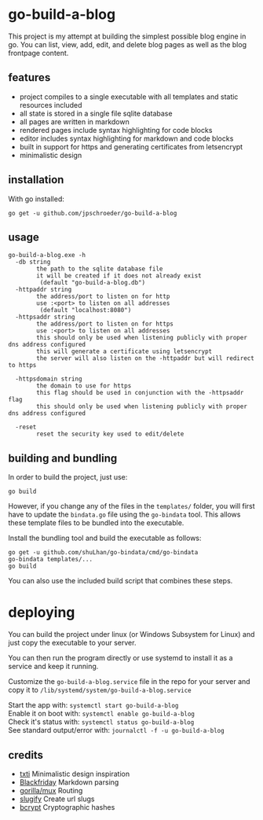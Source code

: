 
# go-build-a-blog

This project is my attempt at building the simplest possible blog engine in go.  You can list, view, add, edit, and delete blog pages as well as the blog frontpage content.

## features

- project compiles to a single executable with all templates and static resources included
- all state is stored in a single file sqlite database
- all pages are written in markdown
- rendered pages include syntax highlighting for code blocks
- editor includes syntax highlighting for markdown and code blocks
- built in support for https and generating certificates from letsencrypt
- minimalistic design

## installation

With go installed:
```shell
go get -u github.com/jpschroeder/go-build-a-blog
```

## usage

```shell
go-build-a-blog.exe -h
  -db string
        the path to the sqlite database file
        it will be created if it does not already exist
         (default "go-build-a-blog.db")
  -httpaddr string
        the address/port to listen on for http
        use :<port> to listen on all addresses
         (default "localhost:8080")
  -httpsaddr string
        the address/port to listen on for https
        use :<port> to listen on all addresses
        this should only be used when listening publicly with proper dns address configured
        this will generate a certificate using letsencrypt
        the server will also listen on the -httpaddr but will redirect to https

  -httpsdomain string
        the domain to use for https
        this flag should be used in conjunction with the -httpsaddr flag
        this should only be used when listening publicly with proper dns address configured

  -reset
        reset the security key used to edit/delete
```

## building and bundling

In order to build the project, just use:
```shell
go build
```

However, if you change any of the files in the `templates/` folder, you will first have to update the `bindata.go` file using the `go-bindata` tool.  This allows these template files to be bundled into the executable.

Install the bundling tool and build the executable as follows:
```shell
go get -u github.com/shuLhan/go-bindata/cmd/go-bindata
go-bindata templates/...
go build
```

You can also use the included build script that combines these steps.

# deploying

You can build the project under linux (or Windows Subsystem for Linux) and just copy the executable to your server.

You can then run the program directly or use systemd to install it as a service and keep it running.

Customize the `go-build-a-blog.service` file in the repo for your server and copy it to `/lib/systemd/system/go-build-a-blog.service`

Start the app with: `systemctl start go-build-a-blog`  
Enable it on boot with: `systemctl enable go-build-a-blog`  
Check it's status with: `systemctl status go-build-a-blog`  
See standard output/error with: `journalctl -f -u go-build-a-blog`

## credits

- [txti](http://txti.es/) Minimalistic design inspiration
- [Blackfriday](https://github.com/russross/blackfriday) Markdown parsing
- [gorilla/mux](https://github.com/gorilla/mux) Routing
- [slugify](https://github.com/avelino/slugify) Create url slugs
- [bcrypt](https://godoc.org/golang.org/x/crypto/bcrypt) Cryptographic hashes
